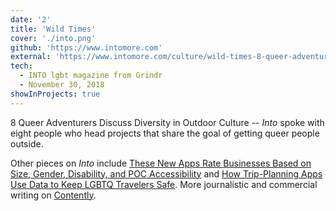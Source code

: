 ```yaml
---
date: '2'
title: 'Wild Times'
cover: './into.png'
github: 'https://www.intomore.com'
external: 'https://www.intomore.com/culture/wild-times-8-queer-adventurers-discuss-diversity-in-outdoor-culture'
tech:
  - INTO lgbt magazine from Grindr
  - November 30, 2018
showInProjects: true
---
```


8 Queer Adventurers Discuss Diversity in Outdoor Culture -- *Into* spoke with eight people who head projects that share the goal of getting queer people outside.

Other pieces on *Into* include [These New Apps Rate Businesses Based on Size, Gender, Disability, and POC Accessibility](https://www.intomore.com/culture/these-new-apps-rate-businesses-based-on-size-gender-disability-and-poc-comfort) and [How Trip-Planning Apps Use Data to Keep LGBTQ Travelers Safe](https://www.intomore.com/travel/how-trip-planning-apps-use-data-to-keep-lgbtq-travelers-safe). More journalistic and commercial writing on [Contently](https://alleyhector.contently.com/).